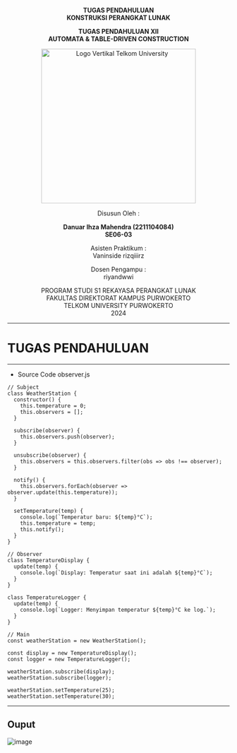 <div align="center">

**TUGAS PENDAHULUAN**  
**KONSTRUKSI PERANGKAT LUNAK**

**TUGAS PENDAHULUAN XII**  
**AUTOMATA & TABLE-DRIVEN CONSTRUCTION**

<img src="https://github.com/user-attachments/assets/637271ab-0240-4561-a7a6-04cb1169f636" alt="Logo Vertikal Telkom University" width="350"/>

Disusun Oleh :

**Danuar Ihza Mahendra (2211104084)**  
**SE06-03**

Asisten Praktikum :  
Vaninside
rizqiiirz

Dosen Pengampu :  
riyandwwi

PROGRAM STUDI S1 REKAYASA PERANGKAT LUNAK  
FAKULTAS DIREKTORAT KAMPUS PURWOKERTO  
TELKOM UNIVERSITY PURWOKERTO  
2024

</div>

---

# TUGAS PENDAHULUAN
---
- Source Code observer.js
```
// Subject
class WeatherStation {
  constructor() {
    this.temperature = 0;
    this.observers = [];
  }

  subscribe(observer) {
    this.observers.push(observer);
  }

  unsubscribe(observer) {
    this.observers = this.observers.filter(obs => obs !== observer);
  }

  notify() {
    this.observers.forEach(observer => observer.update(this.temperature));
  }

  setTemperature(temp) {
    console.log(`Temperatur baru: ${temp}°C`);
    this.temperature = temp;
    this.notify();
  }
}

// Observer
class TemperatureDisplay {
  update(temp) {
    console.log(`Display: Temperatur saat ini adalah ${temp}°C`);
  }
}

class TemperatureLogger {
  update(temp) {
    console.log(`Logger: Menyimpan temperatur ${temp}°C ke log.`);
  }
}

// Main
const weatherStation = new WeatherStation();

const display = new TemperatureDisplay();
const logger = new TemperatureLogger();

weatherStation.subscribe(display);
weatherStation.subscribe(logger);

weatherStation.setTemperature(25);
weatherStation.setTemperature(30);
```

---
**Ouput**
---
![image](https://github.com/user-attachments/assets/9f8b4ce8-fca1-40c1-8629-fb2859a3cd59)
